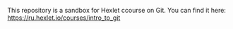 This repository is a sandbox for Hexlet ccourse on Git. 
You can find it here: https://ru.hexlet.io/courses/intro_to_git
